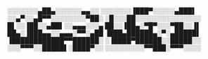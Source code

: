 ░░░░░░░▄██▄░░░░░░▄▄░░
░░░░░░░▐███▀░░░░░▄███▌
░░▄▀░░▄█▀▀░░░░░░░░▀██░
░█░░░██░░░░░░░░░░░░░░░
█▌░░▐██░░▄██▌░░▄▄▄░░░▄
██░░▐██▄░▀█▀░░░▀██░░▐▌
██▄░▐███▄▄░░▄▄▄░▀▀░▄██
▐███▄██████▄░▀░▄█████▌
▐████████████▀▀██████░
░▐████▀██████░░█████░░
░░░▀▀▀░░█████▌░████▀░░
░░░░░░░░░▀▀███░▀▀▀░░░░





